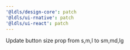 ```yaml
---
'@ldls/design-core': patch
'@ldls/ui-rnative': patch
'@ldls/ui-react': patch
---
```


Update button size prop from s,m,l to sm,md,lg
